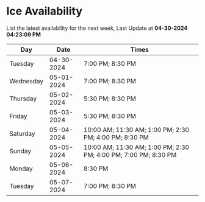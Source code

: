 # Ice Availability

List the latest availability for the next week, Last Update at **04-30-2024 04:23:09 PM**

| Day         | Date        | Times       |
| ----------- | ----------- | ----------- |
|Tuesday|04-30-2024|7:00 PM; 8:30 PM|
|Wednesday|05-01-2024|7:00 PM; 8:30 PM|
|Thursday|05-02-2024|5:30 PM; 8:30 PM|
|Friday|05-03-2024|5:30 PM; 8:30 PM|
|Saturday|05-04-2024|10:00 AM; 11:30 AM; 1:00 PM; 2:30 PM; 4:00 PM; 8:30 PM|
|Sunday|05-05-2024|10:00 AM; 11:30 AM; 1:00 PM; 2:30 PM; 4:00 PM; 7:00 PM; 8:30 PM|
|Monday|05-06-2024|8:30 PM|
|Tuesday|05-07-2024|7:00 PM; 8:30 PM|
